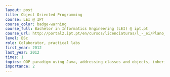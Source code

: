 ```yaml
---
layout: post
title: Object Oriented Programming
course: LEI @ IPT
course_color: badge-warning
course_full: Bachelor in Informatics Engineering (LEI) @ ipt.pt
course_url: http://portal2.ipt.pt/en/cursos/licenciaturas/l_-_ei/Plano_curricular/91199/
level: BSc
role: Colaborator, practical labs
first_year: 2012
last_year: 2012
times: 1
topics: OOP paradigm using Java, addressing classes and objects, inheritance, polymorphism, interfaces and abstract classes, exceptions, events and concurrency.
importance: 2
---
```


